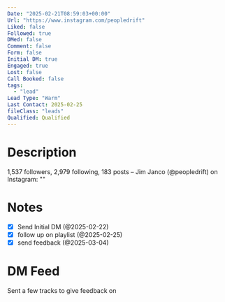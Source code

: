```yaml
---
Date: "2025-02-21T08:59:03+00:00"
Url: "https://www.instagram.com/peopledrift"
Liked: false
Followed: true
DMed: false
Comment: false
Form: false
Initial DM: true
Engaged: true
Lost: false
Call Booked: false
tags:
  - "lead"
Lead Type: "Warm"
Last Contact: 2025-02-25
fileClass: "leads"
Qualified: Qualified
---
```

# Description
1,537 followers, 2,979 following, 183 posts – Jim Janco (@peopledrift) on Instagram: ""
# Notes
- [x] Send Initial DM (@2025-02-22)
- [x] follow up on playlist (@2025-02-25)
- [x] send feedback (@2025-03-04)
# DM Feed
Sent a few tracks to give feedback on 